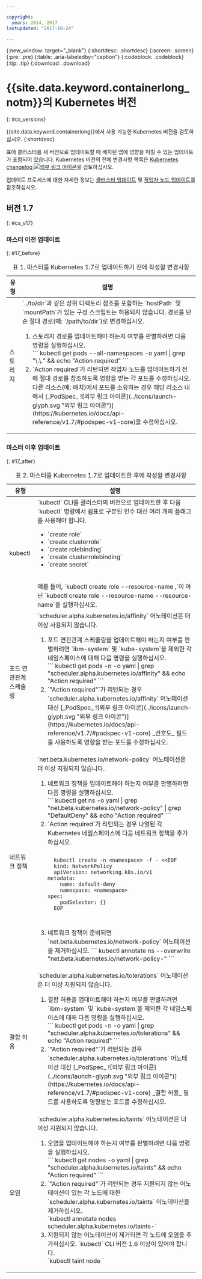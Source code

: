 ```yaml
---

copyright:
  years: 2014, 2017
lastupdated: "2017-10-24"

---
```


{:new_window: target="_blank"}
{:shortdesc: .shortdesc}
{:screen: .screen}
{:pre: .pre}
{:table: .aria-labeledby="caption"}
{:codeblock: .codeblock}
{:tip: .tip}
{:download: .download}

# {{site.data.keyword.containerlong_notm}}의 Kubernetes 버전
{: #cs_versions}

{{site.data.keyword.containerlong}}에서 사용 가능한 Kubernetes 버전을 검토하십시오.
{:shortdesc}

표에 클러스터를 새 버전으로 업데이트할 때 배치된 앱에 영향을 미칠 수 있는 업데이트가 포함되어 있습니다. Kubernetes 버전의 전체 변경사항 목록은 [Kubernetes changelog ![외부 링크 아이콘](../icons/launch-glyph.svg "외부 링크 아이콘")](https://github.com/kubernetes/kubernetes/blob/master/CHANGELOG.md)을 검토하십시오.

업데이트 프로세스에 대한 자세한 정보는 [클러스터 업데이트](cs_cluster.html#cs_cluster_update) 및 [작업자 노드 업데이트](cs_cluster.html#cs_cluster_worker_update)를 참조하십시오.



## 버전 1.7
{: #cs_v17}

### 마스터 이전 업데이트
{: #17_before}

<table summary="버전 1.7 및 1.6에 대한 Kubernetes 업데이트">
<caption>표 1. 마스터를 Kubernetes 1.7로 업데이트하기 전에 작성할 변경사항</caption>
<thead>
<tr>
<th>유형</th>
<th>설명</tr>
</thead>
<tbody>
<tr>
<td>스토리지</td>
<td>`../to/dir`과 같은 상위 디렉토리 참조를 포함하는 `hostPath` 및 `mountPath`가 있는 구성 스크립트는 허용되지 않습니다. 경로를 단순 절대 경로(예: `/path/to/dir`)로 변경하십시오.
<ol>
  <li>스토리지 경로를 업데이트해야 하는지 여부를 판별하려면 다음 명령을 실행하십시오.</br>
  ```
  kubectl get pods --all-namespaces -o yaml | grep "\.\." && echo "Action required"
  ```
  </br>

  <li>`Action required`가 리턴되면 작업자 노드를 업데이트하기 전에 절대 경로를 참조하도록 영향을 받는 각 포드를 수정하십시오.
다른 리소스(예: 배치)에서 포드를 소유하는 경우 해당 리소스 내에서 [_PodSpec_ ![외부 링크 아이콘](../icons/launch-glyph.svg "외부 링크 아이콘")](https://kubernetes.io/docs/api-reference/v1.7/#podspec-v1-core)을 수정하십시오.
</ol>
</td>
</tr>
</tbody>
</table>

### 마스터 이후 업데이트
{: #17_after}

<table summary="버전 1.7 및 1.6에 대한 Kubernetes 업데이트">
<caption>표 2. 마스터를 Kubernetes 1.7로 업데이트한 후에 작성할 변경사항</caption>
<thead>
<tr>
<th>유형</th>
<th>설명</tr>
</thead>
<tbod>
<tr>
<td>kubectl</td>
<td>`kubectl` CLI를 클러스터의 버전으로 업데이트한 후 다음 `kubectl` 명령에서 쉼표로 구분된 인수 대신 여러 개의 플래그를 사용해야 합니다. <ul>
 <li>`create role`
 <li>`create clusterrole`
 <li>`create rolebinding`
 <li>`create clusterrolebinding`
 <li>`create secret`
 </ul>
</br>  예를 들어, `kubectl create role --resource-name <x>,<y>`이 아닌 `kubectl create role --resource-name <x> --resource-name<y>`을 실행하십시오.</td>
</tr>
<tr>
<td>포드 연관관계 스케줄링</td>
<td> `scheduler.alpha.kubernetes.io/affinity` 어노테이션은 더 이상 사용되지 않습니다.
<ol>
  <li>포드 연관관계 스케줄링을 업데이트해야 하는지 여부를 판별하려면 `ibm-system` 및 `kube-system`을 제외한 각 네임스페이스에 대해 다음 명령을 실행하십시오.</br>
  ```
  kubectl get pods -n <namespace> -o yaml | grep "scheduler.alpha.kubernetes.io/affinity" && echo "Action required"
  ```
  </br>
  <li>`"Action required"`가 리턴되는 경우 `scheduler.alpha.kubernetes.io/affinity` 어노테이션 대신 [_PodSpec_ ![외부 링크 아이콘](../icons/launch-glyph.svg "외부 링크 아이콘")](https://kubernetes.io/docs/api-reference/v1.7/#podspec-v1-core) _선호도_ 필드를 사용하도록 영향을 받는 포드를 수정하십시오.
</ol>
</tr>
<tr>
<td>네트워크 정책</td>
<td>`net.beta.kubernetes.io/network-policy` 어노테이션은 더 이상 지원되지 않습니다.
<ol>
  <li>네트워크 정책을 업데이트해야 하는지 여부를 판별하려면 다음 명령을 실행하십시오.</br>
  ```
  kubectl get ns -o yaml | grep "net.beta.kubernetes.io/network-policy" | grep "DefaultDeny" && echo "Action required"
  ```
  <li>`Action required`가 리턴되는 경우 나열된 각 Kubernetes 네임스페이스에 다음 네트워크 정책을 추가하십시오.</br>

  <pre class="codeblock">
  <code>
  kubectl create -n &lt;namespace&gt; -f - &lt;&lt;EOF
  kind: NetworkPolicy
  apiVersion: networking.k8s.io/v1
metadata:
    name: default-deny
    namespace: &lt;namespace&gt;
spec:
    podSelector: {}
  EOF
  </code>
  </pre>

  <li> 네트워크 정책이 준비되면 `net.beta.kubernetes.io/network-policy` 어노테이션을 제거하십시오.
  ```
  kubectl annotate ns <namespace> --overwrite "net.beta.kubernetes.io/network-policy-"
  ```
  </ol>
</tr>
<tr>
<td>결함 허용</td>
<td>`scheduler.alpha.kubernetes.io/tolerations` 어노테이션은 더 이상 지원되지 않습니다.
<ol>
  <li>결함 허용을 업데이트해야 하는지 여부를 판별하려면 `ibm-system` 및 `kube-system`을 제외한 각 네임스페이스에 대해 다음 명령을 실행하십시오.</br>
  ```
  kubectl get pods -n <namespace> -o yaml | grep "scheduler.alpha.kubernetes.io/tolerations" && echo "Action required"
  ```
  </br>

  <li>`"Action required"`가 리턴되는 경우 `scheduler.alpha.kubernetes.io/tolerations` 어노테이션 대신 [_PodSpec_ ![외부 링크 아이콘](../icons/launch-glyph.svg "외부 링크 아이콘")](https://kubernetes.io/docs/api-reference/v1.7/#podspec-v1-core) _결함 허용_ 필드를 사용하도록 영향받는 포드를 수정하십시오.
</ol>
</tr>
<tr>
<td>오염</td>
<td>`scheduler.alpha.kubernetes.io/taints` 어노테이션은 더 이상 지원되지 않습니다.
<ol>
  <li>오염을 업데이트해야 하는지 여부를 판별하려면 다음 명령을 실행하십시오. </br>
  ```
  kubectl get nodes -o yaml | grep "scheduler.alpha.kubernetes.io/taints" && echo "Action required"
  ```
  <li>`"Action required"`가 리턴되는 경우 지원되지 않는 어노테이션이 있는 각 노드에 대한 `scheduler.alpha.kubernetes.io/taints` 어노테이션을 제거하십시오.</br>
  `kubectl annotate nodes <node> scheduler.alpha.kubernetes.io/taints-`
  <li>지원되지 않는 어노테이션이 제거되면 각 노드에 오염을 추가하십시오. `kubectl` CLI 버전 1.6 이상이 있어야 합니다.</br>
  `kubectl taint node <node> <taint>`
  </ol>
</tr>
</tbody>
</table></staging>
  
  
